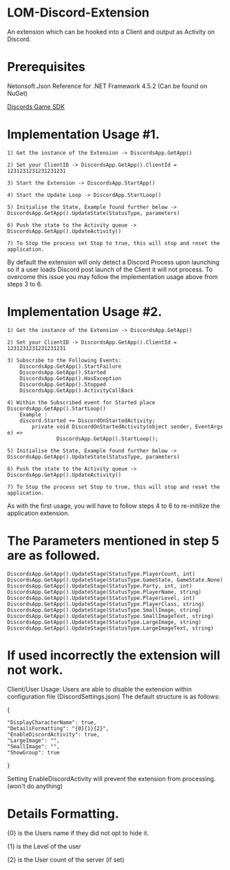 # LOM-Discord-Extension
An extension which can be hooked into a Client and output as Activity on Discord.

# Prerequisites
Netonsoft.Json Reference for .NET Framework 4.5.2 (Can be found on NuGet)
	
[Discords Game SDK](https://discordapp.com/developers/docs/game-sdk/sdk-starter-guide)


# Implementation Usage #1.
	1) Get the instance of the Extension -> DiscordsApp.GetApp()
	
	2) Set your ClientID -> DiscordsApp.GetApp().ClientId = 1231231231231231231
  
	3) Start the Extension -> DiscordsApp.StartApp()
	
	4) Start the Update Loop -> DiscordApp.StartLoop()
  
	5) Initialise the State, Example found further below -> DiscordsApp.GetApp().UpdateState(StatusType, parameters)
  
	6) Push the state to the Activity queue -> DiscordsApp.GetApp().UpdateActivity()
	
	7) To Stop the process set Stop to true, this will stop and reset the application.
  
By default the extension will only detect a Discord Process upon launching  so if a user loads Discord post launch of the Client it will not process.
To overcome this issue you may follow the implementation usage above from steps 3 to 6.

# Implementation Usage #2.
	1) Get the instance of the Extension -> DiscordsApp.GetApp()
	
	2) Set your ClientID -> DiscordsApp.GetApp().ClientId = 1231231231231231231
	
	3) Subscribe to the Following Events:
		DiscordsApp.GetApp().StartFailure
		DiscordsApp.GetApp().Started
		DiscordsApp.GetApp().HasException
		DiscordsApp.GetApp().Stopped
		DiscordsApp.GetApp().ActivityCallBack
		
	4) Within the Subscribed event for Started place DiscordsApp.GetApp().StartLoop()
		Example :
		discord.Started += DiscordOnStartedActivity;
	        private void DiscordOnStartedActivity(object sender, EventArgs e) =>
            		DiscordsApp.GetApp().StartLoop();
			
	5) Initialise the State, Example found further below -> DiscordsApp.GetApp().UpdateState(StatusType, parameters)
  
	6) Push the state to the Activity queue -> DiscordsApp.GetApp().UpdateActivity()
	
	7) To Stop the process set Stop to true, this will stop and reset the application.
			
As with the first usage, you will have to follow steps 4 to 6 to re-initilize the application extension.

# The Parameters mentioned in step 5 are as followed.

	DiscordsApp.GetApp().UpdateStage(StatusType.PlayerCount, int)
	DiscordsApp.GetApp().UpdateStage(StatusType.GameState, GameState.None)
	DiscordsApp.GetApp().UpdateStage(StatusType.Party, int, int)
	DiscordsApp.GetApp().UpdateStage(StatusType.PlayerName, string)
	DiscordsApp.GetApp().UpdateStage(StatusType.PlayerLevel, int)
	DiscordsApp.GetApp().UpdateStage(StatusType.PlayerClass, string)
	DiscordsApp.GetApp().UpdateStage(StatusType.SmallImage, string)
	DiscordsApp.GetApp().UpdateStage(StatusType.SmallImageText, string)
	DiscordsApp.GetApp().UpdateStage(StatusType.LargeImage, string)
	DiscordsApp.GetApp().UpdateStage(StatusType.LargeImageText, string)

# If used incorrectly the extension will not work.


Client/User Usage:
Users are able to disable the extension within configuration file (DiscordSettings.json)
The default structure is as follows:

{

	"DisplayCharacterName": true,
	"DetailsFormatting": "{0}{1}{2}",
	"EnableDiscordActivity": true,
	"LargeImage": "",
	"SmallImage": "",
	"ShowGroup": true
	
}

Setting EnableDiscordActivity will prevent the extension from processing. (won't do anything)

# Details Formatting.

{0} is the Users name if they did not opt to hide it.

{1} is the Level of the user

{2} is the User count of the server (if set)
